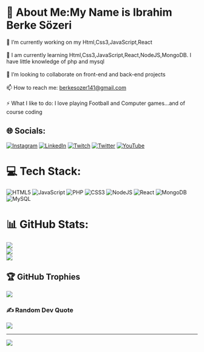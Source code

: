 # 💫 About Me:My Name is Ibrahim Berke Sözeri
🔭 I’m currently working on my Html,Css3,JavaScript,React<br><br>🌱 I am currently learning Html,Css3,JavaScript,React,NodeJS,MongoDB. I have little knowledge of php and mysql<br><br>👯 I’m looking to collaborate on front-end and back-end projects<br><br>📫 How to reach me: berkesozer141@gmail.com<br><br>⚡ What I like to do: I love playing Football and Computer games...and of course coding


## 🌐 Socials:
[![Instagram](https://img.shields.io/badge/Instagram-%23E4405F.svg?logo=Instagram&logoColor=white)](https://instagram.com/berke.sozerii) [![LinkedIn](https://img.shields.io/badge/LinkedIn-%230077B5.svg?logo=linkedin&logoColor=white)](https://linkedin.com/in/berke-sözeri-760194168) [![Twitch](https://img.shields.io/badge/Twitch-%239146FF.svg?logo=Twitch&logoColor=white)](https://twitch.tv/Berke__SZ) [![Twitter](https://img.shields.io/badge/Twitter-%231DA1F2.svg?logo=Twitter&logoColor=white)](https://twitter.com/berke__sz) [![YouTube](https://img.shields.io/badge/YouTube-%23FF0000.svg?logo=YouTube&logoColor=white)](https://youtube.com/@https://www.youtube.com/channel/UCJGYPcfcCatgFPnLLO9lZsA) 

# 💻 Tech Stack:
![HTML5](https://img.shields.io/badge/html5-%23E34F26.svg?style=for-the-badge&logo=html5&logoColor=white) ![JavaScript](https://img.shields.io/badge/javascript-%23323330.svg?style=for-the-badge&logo=javascript&logoColor=%23F7DF1E) ![PHP](https://img.shields.io/badge/php-%23777BB4.svg?style=for-the-badge&logo=php&logoColor=white) ![CSS3](https://img.shields.io/badge/css3-%231572B6.svg?style=for-the-badge&logo=css3&logoColor=white) ![NodeJS](https://img.shields.io/badge/node.js-6DA55F?style=for-the-badge&logo=node.js&logoColor=white) ![React](https://img.shields.io/badge/react-%2320232a.svg?style=for-the-badge&logo=react&logoColor=%2361DAFB) ![MongoDB](https://img.shields.io/badge/MongoDB-%234ea94b.svg?style=for-the-badge&logo=mongodb&logoColor=white) ![MySQL](https://img.shields.io/badge/mysql-%2300f.svg?style=for-the-badge&logo=mysql&logoColor=white)
# 📊 GitHub Stats:
![](https://github-readme-stats.vercel.app/api?username=Berkesz&theme=radical&hide_border=false&include_all_commits=true&count_private=false)<br/>
![](https://github-readme-streak-stats.herokuapp.com/?user=Berkesz&theme=radical&hide_border=false)<br/>
![](https://github-readme-stats.vercel.app/api/top-langs/?username=Berkesz&theme=radical&hide_border=false&include_all_commits=true&count_private=false&layout=compact)

## 🏆 GitHub Trophies
![](https://github-profile-trophy.vercel.app/?username=Berkesz&theme=radical&no-frame=false&no-bg=true&margin-w=4)

### ✍️ Random Dev Quote
![](https://quotes-github-readme.vercel.app/api?type=horizontal&theme=tokyonight)

---
[![](https://visitcount.itsvg.in/api?id=Berkesz&icon=0&color=0)](https://visitcount.itsvg.in)

<!-- Proudly created with GPRM ( https://gprm.itsvg.in ) -->
